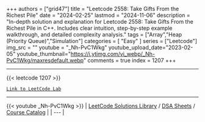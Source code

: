 
+++
authors = ["grid47"]
title = "Leetcode 2558: Take Gifts From the Richest Pile"
date = "2024-02-25"
lastmod = "2024-11-06"
description = "In-depth solution and explanation for Leetcode 2558: Take Gifts From the Richest Pile in C++. Includes clear intuition, step-by-step example walkthrough, and detailed complexity analysis."
tags = ["Array","Heap (Priority Queue)","Simulation"]
categories = [
    "Easy"
]
series = ["Leetcode"]
img_src = ""
youtube = "_Nh-PvC1Wkg"
youtube_upload_date="2023-02-05"
youtube_thumbnail="https://i.ytimg.com/vi_webp/_Nh-PvC1Wkg/maxresdefault.webp"
comments = true
index = 1207
+++



---
{{< leetcode 1207 >}}

[`Link to LeetCode Lab`](https://leetcode.com/problems/take-gifts-from-the-richest-pile/description/)

---
{{< youtube _Nh-PvC1Wkg >}}
| [LeetCode Solutions Library](https://grid47.xyz/leetcode/) / [DSA Sheets](https://grid47.xyz/sheets/) / [Course Catalog](https://grid47.xyz/courses/) |
| --- |
